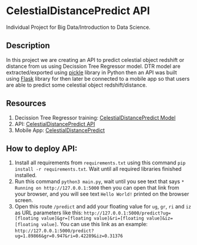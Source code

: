 # CelestialDistancePredict API
Individual Project for Big Data/Introduction to Data Science. 

## Description
In this project we are creating an API to predict celestial object redshift or distance from us using Decission Tree Regressor model. DTR model are extracted/exported using [pickle](https://docs.python.org/3/library/pickle.html) library in Python then an API was built using [Flask](https://flask.palletsprojects.com/en/2.3.x/) library for then later be connected to a mobile app so that users are able to predict some celestial object redshift/distance.

## Resources
1. Decission Tree Regressor training: [CelestialDistancePredict Model](https://github.com/Steven2110/CelestialDistancePredict-Model)
2. API: [CelestialDistancePredict API](https://github.com/Steven2110/CelestialDistancePredict-API)
3. Mobile App: [CelestialDistancePredict](https://github.com/Steven2110/CelestialDistancePredict)

## How to deploy API:
1. Install all requirements from `requirements.txt` using this command `pip install -r requirements.txt`. Wait until all required libraries finished installed.
2. Run this command `python3 main.py`, wait until you see text that says `* Running on http://127.0.0.1:5000` then you can open that link from your browser, and you will see text `Hello World!` printed on the browser screen.
3. Open this route `/predict` and add your floating value for `ug`, `gr`, `ri` and `iz` as URL parameters like this: `http://127.0.0.1:5000/predict?ug=[floating value]&gr=[floating value]&ri=[floating value]&iz=[floating value]`. You can use this link as an example: `http://127.0.0.1:5000/predict?ug=1.89866&gr=0.947&ri=0.42289&iz=0.31376`